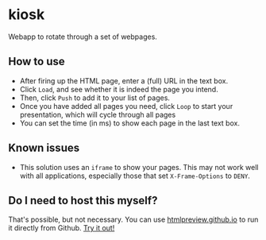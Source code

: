 kiosk
=====

Webapp to rotate through a set of webpages.

## How to use
- After firing up the HTML page, enter a (full) URL in the text box.
- Click `Load`, and see whether it is indeed the page you intend. 
- Then, click `Push` to add it to your list of pages.
- Once you have added all pages you need, click `Loop` to start your presentation, which will cycle through all pages
- You can set the time (in ms) to show each page in the last text box.


## Known issues
- This solution uses an `iframe` to show your pages. This may not work well with all applications, especially those that set `X-Frame-Options` to `DENY`.


## Do I need to host this myself?
That's possible, but not necessary. You can use [htmlpreview.github.io][htmlpreview] to run it directly from Github. [Try it out!][onlinedemo]


[onlinedemo]: http://htmlpreview.github.io/?https://github.com/dvberkel/kiosk/blob/master/index.html

[htmlpreview]: htmlpreview.github.io